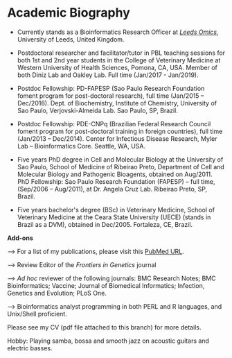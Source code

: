 # Academic Biography

* Currently stands as a Bioinformatics Research Officer at [*Leeds Omics*](http://www.leedsomics.org/), University of Leeds, United Kingdom.

* Postdoctoral researcher and facilitator/tutor in PBL teaching sessions for both 1st and 2nd year students in the College of Veterinary Medicine at Western University of Health Sciences, Pomona, CA, USA. Member of both Diniz Lab and Oakley Lab. Full time (Jan/2017 - Jan/2019).

* Postdoc Fellowship: PD-FAPESP (Sao Paulo Research Foundation foment program for post-doctoral research), full time (Jan/2015 – Dec/2016). Dept. of Biochemistry, Institute of Chemistry, University of Sao Paulo, Verjovski-Almeida Lab. Sao Paulo, SP, Brazil.

* Postdoc Fellowship: PDE-CNPq (Brazilian Federal Research Council foment program for post-doctoral training in foreign countries), full time (Jan/2013 – Dec/2014). Center for Infectious Disease Research, Myler Lab – Bioinformatics Core. Seattle, WA, USA.

* Five years PhD degree in Cell and Molecular Biology at the University of Sao Paulo, School of Medicine of Ribeirao Preto, Department of Cell and Molecular Biology and Pathogenic Bioagents, obtained on Aug/2011.
PhD Fellowship: Sao Paulo Research Foundation (FAPESP) – full time, (Sep/2006 – Aug/2011), at Dr. Angela Cruz Lab. Ribeirao Preto, SP, Brazil.

* Five years bachelor's degree (BSc) in Veterinary Medicine, School of Veterinary Medicine at the Ceara State University (UECE) (stands in Brazil as a DVM), obtained in Dec/2005. Fortaleza, CE, Brazil.

**Add-ons**

--> For a list of my publications, please visit this [PubMed URL](https://www.ncbi.nlm.nih.gov/pubmed/?term=(Vasconcelos+EJ%5Bau%5D+OR+Vasconcelos+EJR%5Bau%5D+OR+Rosas+de+Vasconcelos+EJ%5Bau%5D)+AND+2005%3A2025%5Bedat%5D).

--> Review Editor of the *Frontiers in Genetics* journal

--> *Ad hoc* reviewer of the following journals: BMC Research Notes; BMC Bioinformatics; Vaccine; Journal of Biomedical Informatics; Infection, Genetics and Evolution; PLoS One.

--> Bioinformatics analyst programming in both PERL and R languages, and Unix/Shell proficient.

Please see my CV (pdf file attached to this branch) for more details.

Hobby: Playing samba, bossa and smooth jazz on acoustic guitars and electric basses.
